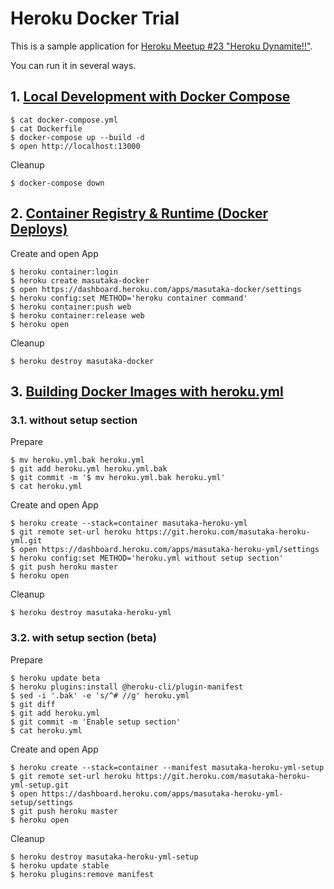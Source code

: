 # Heroku Docker Trial

This is a sample application for [Heroku Meetup #23 "Heroku Dynamite!!"](https://herokujp.doorkeeper.jp/events/82754).

You can run it in several ways.

## 1. [Local Development with Docker Compose](https://devcenter.heroku.com/articles/local-development-with-docker-compose)

    $ cat docker-compose.yml
    $ cat Dockerfile
    $ docker-compose up --build -d
    $ open http://localhost:13000

Cleanup

    $ docker-compose down

## 2. [Container Registry & Runtime (Docker Deploys)](https://devcenter.heroku.com/articles/container-registry-and-runtime)

Create and open App

    $ heroku container:login
    $ heroku create masutaka-docker
    $ open https://dashboard.heroku.com/apps/masutaka-docker/settings
    $ heroku config:set METHOD='heroku container command'
    $ heroku container:push web
    $ heroku container:release web
    $ heroku open

Cleanup

    $ heroku destroy masutaka-docker

## 3. [Building Docker Images with heroku.yml](https://devcenter.heroku.com/articles/build-docker-images-heroku-yml)

### 3.1. without setup section

Prepare

    $ mv heroku.yml.bak heroku.yml
    $ git add heroku.yml heroku.yml.bak
    $ git commit -m '$ mv heroku.yml.bak heroku.yml'
    $ cat heroku.yml

Create and open App

    $ heroku create --stack=container masutaka-heroku-yml
    $ git remote set-url heroku https://git.heroku.com/masutaka-heroku-yml.git
    $ open https://dashboard.heroku.com/apps/masutaka-heroku-yml/settings
    $ heroku config:set METHOD='heroku.yml without setup section'
    $ git push heroku master
    $ heroku open

Cleanup

    $ heroku destroy masutaka-heroku-yml

### 3.2. with setup section (beta)

Prepare

    $ heroku update beta
    $ heroku plugins:install @heroku-cli/plugin-manifest
    $ sed -i '.bak' -e 's/^# //g' heroku.yml
    $ git diff
    $ git add heroku.yml
    $ git commit -m 'Enable setup section'
    $ cat heroku.yml

Create and open App

    $ heroku create --stack=container --manifest masutaka-heroku-yml-setup
    $ git remote set-url heroku https://git.heroku.com/masutaka-heroku-yml-setup.git
    $ open https://dashboard.heroku.com/apps/masutaka-heroku-yml-setup/settings
    $ git push heroku master
    $ heroku open

Cleanup

    $ heroku destroy masutaka-heroku-yml-setup
    $ heroku update stable
    $ heroku plugins:remove manifest
